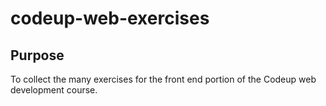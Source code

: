 # codeup-web-exercises

## Purpose

To collect the many exercises for the front end portion of the Codeup web development course.